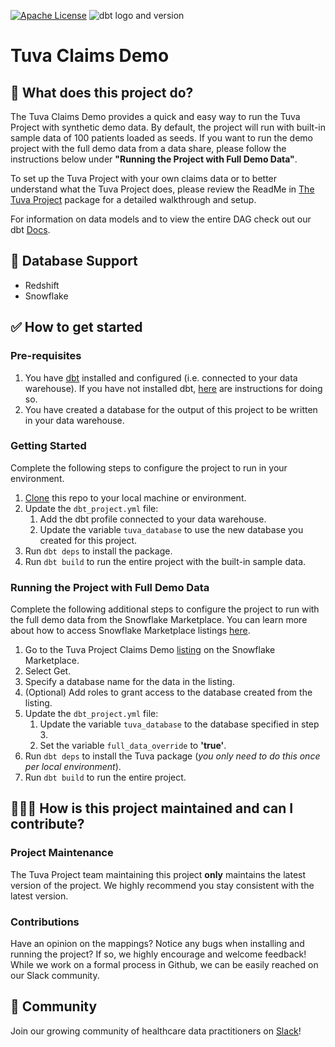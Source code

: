 [![Apache License](https://img.shields.io/badge/License-Apache%202.0-blue.svg)](https://opensource.org/licenses/Apache-2.0) ![dbt logo and version](https://img.shields.io/static/v1?logo=dbt&label=dbt-version&message=1.3.x&color=orange)

# Tuva Claims Demo

## 🧰 What does this project do?

The Tuva Claims Demo provides a quick and easy way to run the Tuva Project with synthetic demo data. 
By default, the project will run with built-in sample data of 100 patients loaded as seeds.
If you want to run the demo project with the full demo data from a data share, please follow the instructions below under **"Running the Project with Full Demo Data"**.

To set up the Tuva Project with your own claims data or to better understand what the Tuva Project does, please review the ReadMe in [The Tuva Project](https://github.com/tuva-health/the_tuva_project) package for a detailed walkthrough and setup.

For information on data models and to view the entire DAG check out our dbt [Docs](https://tuva-health.github.io/tuva_claims_demo/#!/overview).

## 🔌 Database Support

- Redshift
- Snowflake

## ✅ How to get started

### Pre-requisites
1. You have [dbt](https://www.getdbt.com/) installed and configured (i.e. connected to your data warehouse). If you have not installed dbt, [here](https://docs.getdbt.com/dbt-cli/installation) are instructions for doing so.
2. You have created a database for the output of this project to be written in your data warehouse.



### Getting Started
Complete the following steps to configure the project to run in your environment.

1. [Clone](https://docs.github.com/en/repositories/creating-and-managing-repositories/cloning-a-repository) this repo to your local machine or environment.
2. Update the `dbt_project.yml` file:
   1. Add the dbt profile connected to your data warehouse.
   2. Update the variable `tuva_database` to use the new database you created for this project.
3. Run `dbt deps` to install the package. 
4. Run `dbt build` to run the entire project with the built-in sample data.

### Running the Project with Full Demo Data
Complete the following additional steps to configure the project to run with the full demo data from the Snowflake Marketplace.
You can learn more about how to access Snowflake Marketplace listings [here](https://other-docs.snowflake.com/en/collaboration/consumer-listings-access.html#accessing-listings-on-the-marketplace). 

1. Go to the Tuva Project Claims Demo [listing](https://app.snowflake.com/marketplace/listing/GZT0ZS2I9BQ/tuva-health-tuva-project-claims-demo) on the Snowflake Marketplace.
2. Select Get.
3. Specify a database name for the data in the listing.
4. (Optional) Add roles to grant access to the database created from the listing.
5. Update the `dbt_project.yml` file:
   1. Update the variable `tuva_database` to the database specified in step 3.
   2. Set the variable `full_data_override` to **'true'**.
6. Run `dbt deps` to install the Tuva package (*you only need to do this once per local environment*).
7. Run `dbt build` to run the entire project.

## 🙋🏻‍♀️ **How is this project maintained and can I contribute?**

### Project Maintenance

The Tuva Project team maintaining this project **only** maintains the latest version of the project. 
We highly recommend you stay consistent with the latest version.

### Contributions

Have an opinion on the mappings? Notice any bugs when installing and running the project?
If so, we highly encourage and welcome feedback!  While we work on a formal process in Github, we can be easily reached on our Slack community.

## 🤝 Community

Join our growing community of healthcare data practitioners on [Slack](https://join.slack.com/t/thetuvaproject/shared_invite/zt-16iz61187-G522Mc2WGA2mHF57e0il0Q)!
